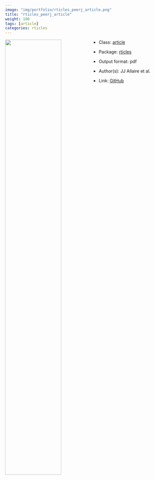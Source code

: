 ```yaml
---
image: "img/portfolio/rticles_peerj_article.png"
title: "rticles_peerj_article"
weight: 100
tags: [article]
categories: rticles
---
```




<!--more-->

<p><a href="../../img/portfolio/rticles_peerj_article.png"><img class = "jf-image-shadow" src="../../img/portfolio/rticles_peerj_article.png" style="display: block; margin: auto;" width="60%"  align="left"></a></p>

- Class: [article](../../tags/article)
- Package: [rticles](rticles)
- Output format: pdf

- Author(s): JJ Allaire et al.
- Link: [GitHub](https://github.com/rstudio/rticles)


